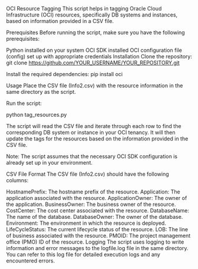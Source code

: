 OCI Resource Tagging
This script helps in tagging Oracle Cloud Infrastructure (OCI) resources, specifically DB systems and instances, based on information provided in a CSV file.

Prerequisites
Before running the script, make sure you have the following prerequisites:

Python installed on your system
OCI SDK installed
OCI configuration file (config) set up with appropriate credentials
Installation
Clone the repository:
git clone https://github.com/YOUR_USERNAME/YOUR_REPOSITORY.git

Install the required dependencies:
pip install oci

Usage
Place the CSV file (Info2.csv) with the resource information in the same directory as the script.

Run the script:

python tag_resources.py

The script will read the CSV file and iterate through each row to find the corresponding DB system or instance in your OCI tenancy. It will then update the tags for the resources based on the information provided in the CSV file.

Note: The script assumes that the necessary OCI SDK configuration is already set up in your environment.

CSV File Format
The CSV file (Info2.csv) should have the following columns:

HostnamePrefix: The hostname prefix of the resource.
Application: The application associated with the resource.
ApplicationOwner: The owner of the application.
BusinessOwner: The business owner of the resource.
CostCenter: The cost center associated with the resource.
DatabaseName: The name of the database.
DatabaseOwner: The owner of the database.
Environment: The environment in which the resource is deployed.
LifeCycleStatus: The current lifecycle status of the resource.
LOB: The line of business associated with the resource.
PMOID: The project management office (PMO) ID of the resource.
Logging
The script uses logging to write information and error messages to the logfile.log file in the same directory. You can refer to this log file for detailed execution logs and any encountered errors.
